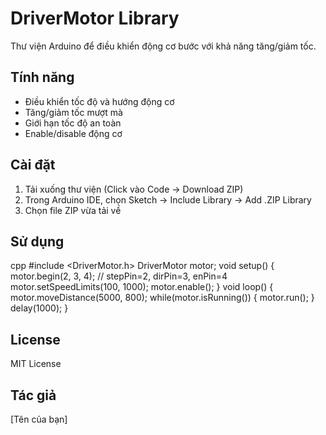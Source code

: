 # DriverMotor Library

Thư viện Arduino để điều khiển động cơ bước với khả năng tăng/giảm tốc.

## Tính năng

- Điều khiển tốc độ và hướng động cơ
- Tăng/giảm tốc mượt mà
- Giới hạn tốc độ an toàn
- Enable/disable động cơ

## Cài đặt

1. Tải xuống thư viện (Click vào Code -> Download ZIP)
2. Trong Arduino IDE, chọn Sketch -> Include Library -> Add .ZIP Library
3. Chọn file ZIP vừa tải về

## Sử dụng
  cpp
  #include <DriverMotor.h>
  DriverMotor motor;
  void setup() {
  motor.begin(2, 3, 4); // stepPin=2, dirPin=3, enPin=4
  motor.setSpeedLimits(100, 1000);
  motor.enable();
  }
  void loop() {
  motor.moveDistance(5000, 800);
  while(motor.isRunning()) {
  motor.run();
  }
  delay(1000);
  }

## License

MIT License

## Tác giả

[Tên của bạn]
